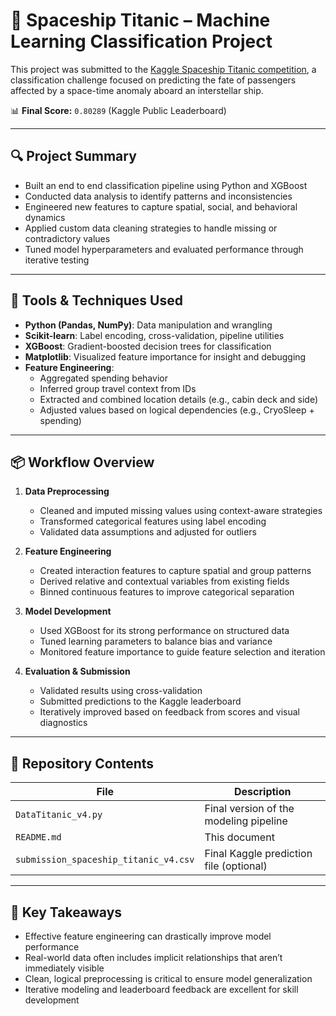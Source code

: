 # 🚀 Spaceship Titanic – Machine Learning Classification Project

This project was submitted to the [Kaggle Spaceship Titanic competition](https://www.kaggle.com/competitions/spaceship-titanic), a classification challenge focused on predicting the fate of passengers affected by a space-time anomaly aboard an interstellar ship.

📊 **Final Score:** `0.80289` (Kaggle Public Leaderboard)

---

## 🔍 Project Summary

- Built an end to end classification pipeline using Python and XGBoost
- Conducted data analysis to identify patterns and inconsistencies
- Engineered new features to capture spatial, social, and behavioral dynamics
- Applied custom data cleaning strategies to handle missing or contradictory values
- Tuned model hyperparameters and evaluated performance through iterative testing

---

## 🧠 Tools & Techniques Used

- **Python (Pandas, NumPy)**: Data manipulation and wrangling
- **Scikit-learn**: Label encoding, cross-validation, pipeline utilities
- **XGBoost**: Gradient-boosted decision trees for classification
- **Matplotlib**: Visualized feature importance for insight and debugging
- **Feature Engineering**:
  - Aggregated spending behavior
  - Inferred group travel context from IDs
  - Extracted and combined location details (e.g., cabin deck and side)
  - Adjusted values based on logical dependencies (e.g., CryoSleep + spending)

---

## 📦 Workflow Overview

1. **Data Preprocessing**
   - Cleaned and imputed missing values using context-aware strategies
   - Transformed categorical features using label encoding
   - Validated data assumptions and adjusted for outliers

2. **Feature Engineering**
   - Created interaction features to capture spatial and group patterns
   - Derived relative and contextual variables from existing fields
   - Binned continuous features to improve categorical separation

3. **Model Development**
   - Used XGBoost for its strong performance on structured data
   - Tuned learning parameters to balance bias and variance
   - Monitored feature importance to guide feature selection and iteration

4. **Evaluation & Submission**
   - Validated results using cross-validation
   - Submitted predictions to the Kaggle leaderboard
   - Iteratively improved based on feedback from scores and visual diagnostics

---

## 📁 Repository Contents

| File                        | Description                             |
|-----------------------------|-----------------------------------------|
| `DataTitanic_v4.py`         | Final version of the modeling pipeline  |
| `README.md`                 | This document                           |
| `submission_spaceship_titanic_v4.csv` | Final Kaggle prediction file (optional) |

---

## 🎯 Key Takeaways

- Effective feature engineering can drastically improve model performance
- Real-world data often includes implicit relationships that aren’t immediately visible
- Clean, logical preprocessing is critical to ensure model generalization
- Iterative modeling and leaderboard feedback are excellent for skill development

